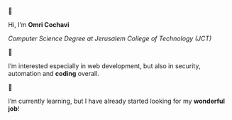 👋 

 Hi, I’m **Omri Cochavi**
 
 _Computer Science Degree at Jerusalem College of Technology (JCT)_
 
 
 
 👀 
 
 I’m interested especially in web development, but also in security, automation and **coding** overall. 
 
 
 
 🌱 
 
 I’m currently learning, but I have already started looking for my **wonderful job**!
 
 




<!---
(For the curious)

omcoch/omcoch is a ✨ special ✨ repository because its `README.md` (this file) appears on your GitHub profile.
You can click the Preview link to take a look at your changes.
--->
